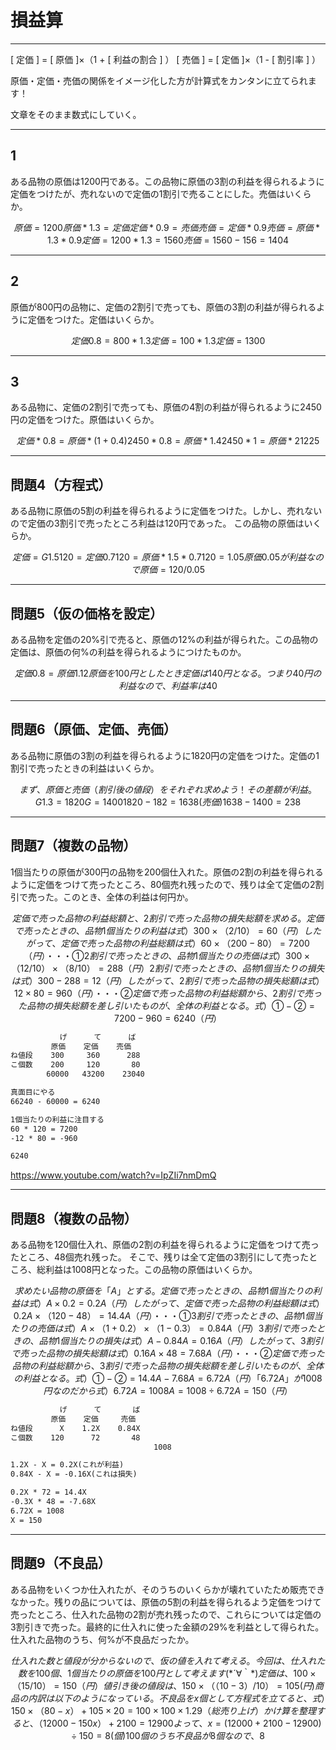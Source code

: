 # 損益算

---

[ 定価 ] = [ 原価 ]×（1 + [ 利益の割合 ] ）
[ 売価 ] = [ 定価 ]×（1 - [ 割引率 ] ）

原価・定価・売価の関係をイメージ化した方が計算式をカンタンに立てられます！

文章をそのまま数式にしていく。

---

## 1

ある品物の原価は1200円である。この品物に原価の3割の利益を得られるように定価をつけたが、売れないので定価の1割引で売ることにした。売価はいくらか。

``` math
原価 = 1200
原価 * 1.3 = 定価
定価 * 0.9 = 売価

売価 = 定価 * 0.9
売価 = 原価 * 1.3 * 0.9

定価 = 1200 * 1.3 = 1560
売価 = 1560 - 156 = 1404
```

---

## 2

原価が800円の品物に、定価の2割引で売っても、原価の3割の利益が得られるように定価をつけた。定価はいくらか。

``` math
定価 0.8 = 800 * 1.3
定価 = 100 * 1.3
定価 = 1300
```

---

## 3

ある品物に、定価の2割引で売っても、原価の4割の利益が得られるように2450円の定価をつけた。原価はいくらか。

``` math
定価 * 0.8 = 原価 * (1 + 0.4)
2450 * 0.8 = 原価 * 1.4
2450 * 1 = 原価 * 2
1225
```

---

## 問題4（方程式）

ある品物に原価の5割の利益を得られるように定価をつけた。しかし、売れないので定価の3割引で売ったところ利益は120円であった。 この品物の原価はいくらか。

``` math
定価 = G 1.5
120 = 定価 0.7

120 = 原価 * 1.5 * 0.7
120 = 1.05原価

0.05が利益なので 原価 = 120 / 0.05
```

---

## 問題5（仮の価格を設定）

ある品物を定価の20%引で売ると、原価の12%の利益が得られた。この品物の定価は、原価の何%の利益を得られるようにつけたものか。

``` math
定価 0.8 = 原価 1.12

原価を100円としたとき定価は140円となる。  
つまり40円の利益なので、利益率は40%。  
```

---

## 問題6（原価、定価、売価）

ある品物に原価の3割の利益を得られるように1820円の定価をつけた。定価の1割引で売ったときの利益はいくらか。

``` math
まず、原価と売価（割引後の値段）をそれぞれ求めよう！
その差額が利益。

G1.3 = 1820
G = 1400

1820 - 182 = 1638(売価)

1638 - 1400 = 238
```

---

## 問題7（複数の品物）

1個当たりの原価が300円の品物を200個仕入れた。原価の2割の利益を得られるように定価をつけて売ったところ、80個売れ残ったので、残りは全て定価の2割引で売った。このとき、全体の利益は何円か。

``` math
定価で売った品物の利益総額と、2割引で売った品物の損失総額を求める。

定価で売ったときの、品物1個当たりの利益は
式）300×（2 / 10） = 60（円）

したがって、定価で売った品物の利益総額は
式）60×（200 - 80） = 7200（円）・・・①

2割引で売ったときの、品物1個当たりの売価は
式）300×（12 / 10）×（8 / 10） = 288（円）

2割引で売ったときの、品物1個当たりの損失は
式）300 - 288 = 12（円）

したがって、2割引で売った品物の損失総額は
式）12×80 = 960（円）・・・②

定価で売った品物の利益総額から、2割引で売った品物の損失総額を差し引いたものが、全体の利益となる。
式）① - ②
= 7200 - 960
= 6240（円）
```

``` txt : げてばねこ
           げ      て      ば
         原価    定価    売価
ね値段    300     360      288
こ個数    200     120       80
        60000   43200    23040

真面目にやる
66240 - 60000 = 6240

1個当たりの利益に注目する
60 * 120 = 7200
-12 * 80 = -960

6240
```

<https://www.youtube.com/watch?v=IpZIi7nmDmQ>  

---

## 問題8（複数の品物）

ある品物を120個仕入れ、原価の2割の利益を得られるように定価をつけて売ったところ、48個売れ残った。 そこで、残りは全て定価の3割引にして売ったところ、総利益は1008円となった。この品物の原価はいくらか。

``` math
求めたい品物の原価を「A」とする。

定価で売ったときの、品物1個当たりの利益は
式）A×0.2 = 0.2A（円）

したがって、定価で売った品物の利益総額は
式）0.2A×（120 - 48） = 14.4A（円）・・・①

3割引で売ったときの、品物1個当たりの売価は
式）A×（1 + 0.2）×（1 - 0.3） = 0.84A（円）

3割引で売ったときの、品物1個当たりの損失は
式）A - 0.84A = 0.16A（円）

したがって、3割引で売った品物の損失総額は
式）0.16A×48 = 7.68A（円）・・・②

定価で売った品物の利益総額から、3割引で売った品物の損失総額を差し引いたものが、全体の利益となる。
式）① - ②
= 14.4A - 7.68A
= 6.72A（円）
「6.72A」が1008円なのだから

式）6.72A = 1008
A = 1008÷6.72
A = 150（円）
```

``` txt : げてばねこ
           げ      て       ば
         原価    定価     売価
ね値段      X    1.2X    0.84X
こ個数    120      72       48
                                1008

1.2X - X = 0.2X(これが利益)
0.84X - X = -0.16X(これは損失)

0.2X * 72 = 14.4X
-0.3X * 48 = -7.68X
6.72X = 1008
X = 150
```

---

## 問題9（不良品）

ある品物をいくつか仕入れたが、そのうちのいくらかが壊れていたため販売できなかった。残りの品については、原価の5割の利益を得られるよう定価をつけて売ったところ、仕入れた品物の2割が売れ残ったので、これらについては定価の3割引きで売った。最終的に仕入れに使った金額の29%を利益として得られた。仕入れた品物のうち、何%が不良品だったか。

``` math
仕入れた数と値段が分からないので、仮の値を入れて考える。
今回は、仕入れた数を100個、1個当たりの原価を100円として考えます(*´∀｀*)

定価は、100×（15/10）= 150（円）
値引き後の値段は、150×（（10 - 3）/ 10）= 105 (円)

商品の内訳は以下のようになっている。



不良品をx個として方程式を立てると、

式）150×（80 - x）+ 105×20 = 100×100×1.29（総売り上げ）

かけ算を整理すると、（12000 - 150x）+ 2100 = 12900

よって、x = (12000 + 2100 - 12900)÷150 = 8 (個)

100個のうち不良品が8個なので、8%が答えになる。
```
